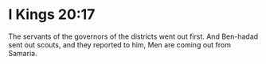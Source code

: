 # I Kings 20:17

The servants of the governors of the districts went out first. And Ben-hadad sent out scouts, and they reported to him, Men are coming out from Samaria.
